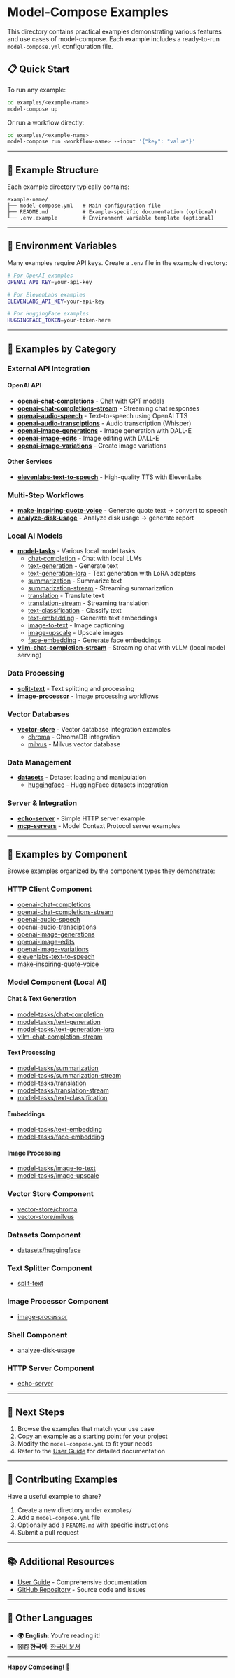 # Model-Compose Examples

This directory contains practical examples demonstrating various features and use cases of model-compose. Each example includes a ready-to-run `model-compose.yml` configuration file.

## 📋 Quick Start

To run any example:

```bash
cd examples/<example-name>
model-compose up
```

Or run a workflow directly:

```bash
cd examples/<example-name>
model-compose run <workflow-name> --input '{"key": "value"}'
```

---

## 📂 Example Structure

Each example directory typically contains:

```
example-name/
├── model-compose.yml   # Main configuration file
├── README.md           # Example-specific documentation (optional)
└── .env.example        # Environment variable template (optional)
```

---

## 🔑 Environment Variables

Many examples require API keys. Create a `.env` file in the example directory:

```bash
# For OpenAI examples
OPENAI_API_KEY=your-api-key

# For ElevenLabs examples
ELEVENLABS_API_KEY=your-api-key

# For HuggingFace examples
HUGGINGFACE_TOKEN=your-token-here
```

---

## 🎯 Examples by Category

### External API Integration

#### OpenAI API
- **[openai-chat-completions](./openai-chat-completions/)** - Chat with GPT models
- **[openai-chat-completions-stream](./openai-chat-completions-stream/)** - Streaming chat responses
- **[openai-audio-speech](./openai-audio-speech/)** - Text-to-speech using OpenAI TTS
- **[openai-audio-transciptions](./openai-audio-transciptions/)** - Audio transcription (Whisper)
- **[openai-image-generations](./openai-image-generations/)** - Image generation with DALL-E
- **[openai-image-edits](./openai-image-edits/)** - Image editing with DALL-E
- **[openai-image-variations](./openai-image-variations/)** - Create image variations

#### Other Services
- **[elevenlabs-text-to-speech](./elevenlabs-text-to-speech/)** - High-quality TTS with ElevenLabs

### Multi-Step Workflows

- **[make-inspiring-quote-voice](./make-inspiring-quote-voice/)** - Generate quote text → convert to speech
- **[analyze-disk-usage](./analyze-disk-usage/)** - Analyze disk usage → generate report

### Local AI Models

- **[model-tasks](./model-tasks/)** - Various local model tasks
  - [chat-completion](./model-tasks/chat-completion/) - Chat with local LLMs
  - [text-generation](./model-tasks/text-generation/) - Generate text
  - [text-generation-lora](./model-tasks/text-generation-lora/) - Text generation with LoRA adapters
  - [summarization](./model-tasks/summarization/) - Summarize text
  - [summarization-stream](./model-tasks/summarization-stream/) - Streaming summarization
  - [translation](./model-tasks/translation/) - Translate text
  - [translation-stream](./model-tasks/translation-stream/) - Streaming translation
  - [text-classification](./model-tasks/text-classification/) - Classify text
  - [text-embedding](./model-tasks/text-embedding/) - Generate text embeddings
  - [image-to-text](./model-tasks/image-to-text/) - Image captioning
  - [image-upscale](./model-tasks/image-upscale/) - Upscale images
  - [face-embedding](./model-tasks/face-embedding/) - Generate face embeddings
- **[vllm-chat-completion-stream](./vllm-chat-completion-stream/)** - Streaming chat with vLLM (local model serving)

### Data Processing

- **[split-text](./split-text/)** - Text splitting and processing
- **[image-processor](./image-processor/)** - Image processing workflows

### Vector Databases

- **[vector-store](./vector-store/)** - Vector database integration examples
  - [chroma](./vector-store/chroma/) - ChromaDB integration
  - [milvus](./vector-store/milvus/) - Milvus vector database

### Data Management

- **[datasets](./datasets/)** - Dataset loading and manipulation
  - [huggingface](./datasets/huggingface/) - HuggingFace datasets integration

### Server & Integration

- **[echo-server](./echo-server/)** - Simple HTTP server example
- **[mcp-servers](./mcp-servers/)** - Model Context Protocol server examples

---

## 🧩 Examples by Component

Browse examples organized by the component types they demonstrate:

### HTTP Client Component
- [openai-chat-completions](./openai-chat-completions/)
- [openai-chat-completions-stream](./openai-chat-completions-stream/)
- [openai-audio-speech](./openai-audio-speech/)
- [openai-audio-transciptions](./openai-audio-transciptions/)
- [openai-image-generations](./openai-image-generations/)
- [openai-image-edits](./openai-image-edits/)
- [openai-image-variations](./openai-image-variations/)
- [elevenlabs-text-to-speech](./elevenlabs-text-to-speech/)
- [make-inspiring-quote-voice](./make-inspiring-quote-voice/)

### Model Component (Local AI)

#### Chat & Text Generation
- [model-tasks/chat-completion](./model-tasks/chat-completion/)
- [model-tasks/text-generation](./model-tasks/text-generation/)
- [model-tasks/text-generation-lora](./model-tasks/text-generation-lora/)
- [vllm-chat-completion-stream](./vllm-chat-completion-stream/)

#### Text Processing
- [model-tasks/summarization](./model-tasks/summarization/)
- [model-tasks/summarization-stream](./model-tasks/summarization-stream/)
- [model-tasks/translation](./model-tasks/translation/)
- [model-tasks/translation-stream](./model-tasks/translation-stream/)
- [model-tasks/text-classification](./model-tasks/text-classification/)

#### Embeddings
- [model-tasks/text-embedding](./model-tasks/text-embedding/)
- [model-tasks/face-embedding](./model-tasks/face-embedding/)

#### Image Processing
- [model-tasks/image-to-text](./model-tasks/image-to-text/)
- [model-tasks/image-upscale](./model-tasks/image-upscale/)

### Vector Store Component
- [vector-store/chroma](./vector-store/chroma/)
- [vector-store/milvus](./vector-store/milvus/)

### Datasets Component
- [datasets/huggingface](./datasets/huggingface/)

### Text Splitter Component
- [split-text](./split-text/)

### Image Processor Component
- [image-processor](./image-processor/)

### Shell Component
- [analyze-disk-usage](./analyze-disk-usage/)

### HTTP Server Component
- [echo-server](./echo-server/)

---

## 🚀 Next Steps

1. Browse the examples that match your use case
2. Copy an example as a starting point for your project
3. Modify the `model-compose.yml` to fit your needs
4. Refer to the [User Guide](../docs/user-guide/) for detailed documentation

---

## 🤝 Contributing Examples

Have a useful example to share?

1. Create a new directory under `examples/`
2. Add a `model-compose.yml` file
3. Optionally add a `README.md` with specific instructions
4. Submit a pull request

---

## 📚 Additional Resources

- [User Guide](../docs/user-guide/) - Comprehensive documentation
- [GitHub Repository](https://github.com/hanyeol/model-compose) - Source code and issues

---

## 📖 Other Languages

- **🌍 English**: You're reading it!
- **🇰🇷 한국어**: [한국어 문서](README.ko.md)

---

**Happy Composing! 🎉**
